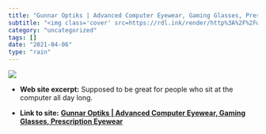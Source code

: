```yaml
---
title: "Gunnar Optiks | Advanced Computer Eyewear, Gaming Glasses, Prescription Eyewear"
subtitle: "<img class='cover' src=https://rdl.ink/render/http%3A%2F%2Fwww.gunnars.com>"
category: "uncategorized"
tags: []
date: "2021-04-06"
type: "rain"
---
```

<img class="cover" src=https://rdl.ink/render/http%3A%2F%2Fwww.gunnars.com>



* **Web site excerpt:** Supposed to be great for people who sit at the computer all day long.

* **Link to site:** **[Gunnar Optiks | Advanced Computer Eyewear, Gaming Glasses, Prescription Eyewear](http://www.gunnars.com)**